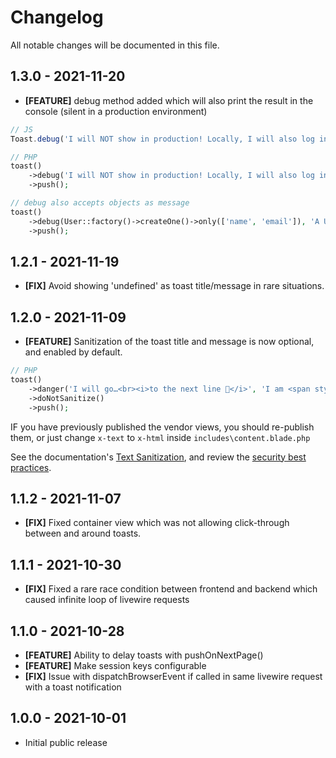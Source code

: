 # Changelog

All notable changes will be documented in this file.

## 1.3.0 - 2021-11-20

-   **[FEATURE]** debug method added which will also print the result in the console (silent in a production environment)

```js
// JS
Toast.debug('I will NOT show in production! Locally, I will also log in console...', 'A Debug Message');
```

```php
// PHP
toast()
    ->debug('I will NOT show in production! Locally, I will also log in console...', 'A Debug Message')
    ->push();

// debug also accepts objects as message
toast()
    ->debug(User::factory()->createOne()->only(['name', 'email']), 'A User Dump')
    ->push();
```

## 1.2.1 - 2021-11-19

-   **[FIX]** Avoid showing 'undefined' as toast title/message in rare situations.

## 1.2.0 - 2021-11-09

-   **[FEATURE]** Sanitization of the toast title and message is now optional, and enabled by default.

```php
// PHP
toast()
    ->danger('I will go…<br><i>to the next line 💪</i>', 'I am <span style="color:red;">HOT</span>')
    ->doNotSanitize()
    ->push();
```

IF you have previously published the vendor views, you should re-publish them, or just change `x-text` to `x-html`
inside `includes\content.blade.php`

See the documentation's [Text Sanitization](https://github.com/usernotnull/tall-toasts#text-sanitization), and review
the
[security best practices](https://github.com/usernotnull/tall-toasts#security-vulnerabilities).

## 1.1.2 - 2021-11-07

-   **[FIX]** Fixed container view which was not allowing click-through between and around toasts.

## 1.1.1 - 2021-10-30

-   **[FIX]** Fixed a rare race condition between frontend and backend which caused infinite loop of livewire requests

## 1.1.0 - 2021-10-28

-   **[FEATURE]** Ability to delay toasts with pushOnNextPage()
-   **[FEATURE]** Make session keys configurable
-   **[FIX]** Issue with dispatchBrowserEvent if called in same livewire request with a toast notification

## 1.0.0 - 2021-10-01

-   Initial public release
